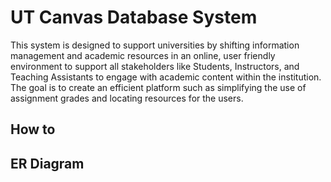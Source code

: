 # UT Canvas Database System



This system is designed to support universities by shifting information management and academic resources in an online, user friendly environment to support all stakeholders like Students, Instructors, and Teaching Assistants to engage with academic content within the institution. The goal is to create an efficient platform such as simplifying the use of assignment grades and locating resources for the users.


## How to

## ER Diagram
